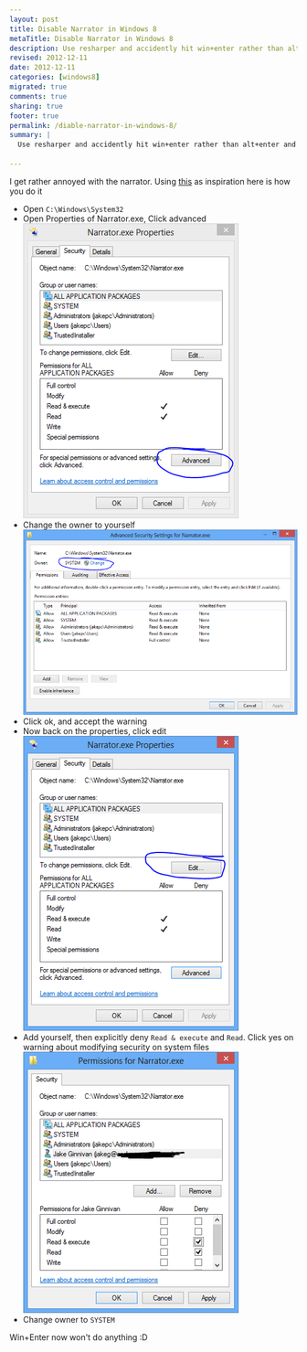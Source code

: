 ```yaml
---
layout: post
title: Disable Narrator in Windows 8
metaTitle: Disable Narrator in Windows 8
description: Use resharper and accidently hit win+enter rather than alt+enter and Narrator pops up? This is how you disable it
revised: 2012-12-11
date: 2012-12-11
categories: [windows8]
migrated: true
comments: true
sharing: true
footer: true
permalink: /diable-narrator-in-windows-8/
summary: | 
  Use resharper and accidently hit win+enter rather than alt+enter and Narrator pops up? This is how you disable it

---
```

I get rather annoyed with the narrator. Using [this](http://blog.ostebaronen.dk/2012/08/disable-narrator-in-windows-8.html) as inspiration here is how you do it

 - Open `C:\Windows\System32`
 - Open Properties of Narrator.exe, Click advanced  
![Narrator 1](/assets/posts/2012-12-11-diable-narrator-in-windows-8/Narrator1.png)
 - Change the owner to yourself  
![Narrator 2](/assets/posts/2012-12-11-diable-narrator-in-windows-8/Narrator2.png)
 - Click ok, and accept the warning
 - Now back on the properties, click edit  
![Narrator 3](/assets/posts/2012-12-11-diable-narrator-in-windows-8/Narrator3.png)
 - Add yourself, then explicitly deny `Read & execute` and `Read`. Click yes on warning about modifying security on system files  
![Narrator 4](/assets/posts/2012-12-11-diable-narrator-in-windows-8/Narrator4.png)
 - Change owner to `SYSTEM`

Win+Enter now won't do anything :D